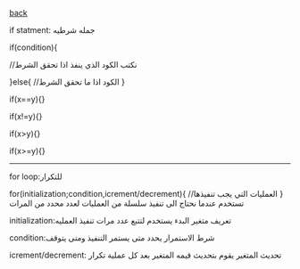 [back](../README.md)

if statment: جمله شرطيه   


if(condition){

//نكتب الكود الذي ينفذ اذا تحقق الشرط

}else{
//الكود اذا ما تحقق الشرط
}

if(x==y){}

if(x!=y){}

if(x>y){}

if(x>=y){}

_________________________________
for loop:للتكرار

for(initialization;condition,icrement/decrement){
    //العمليات التي يجب تنفيذها
}
  تستخدم عندما نحتاج الى تنفيذ سلسلة من العمليات لعدد محدد من المرات

  initialization:تعريف متغير البدء يستخدم لتتبع عدد مرات تنفيذ العمليه

  condition:شرط الاستمرار يحدد متى يستمر التنفيذ ومتى يتوقف

  icrement/decrement: تحديث المتغير يقوم بتحديث قيمه المتغير بعد كل عملية تكرار

